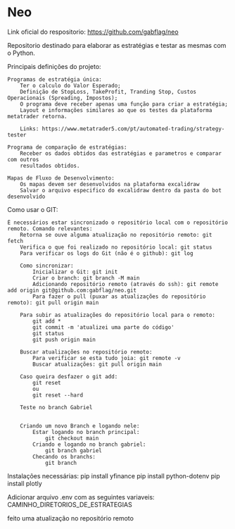 # Neo

Link oficial do respositorio: https://github.com/gabflag/neo

Repositorio destinado para elaborar as estratégias e testar as mesmas com o Python.

Principais definições do projeto:

    Programas de estratégia única:
        Ter o calculo do Valor Esperado;
        Definição de StopLoss, TakeProfit, Tranding Stop, Custos Operacionais (Spreading, Impostos);
        O programa deve receber apenas uma função para criar a estratégia;
        Layout e informações similares ao que os testes da plataforma metatrader retorna.

        Links: https://www.metatrader5.com/pt/automated-trading/strategy-tester
    
    Programa de comparação de estratégias:
        Receber os dados obtidos das estratégias e parametros e comparar com outros
        resultados obtidos.

    Mapas de Fluxo de Desenvolvimento:
        Os mapas devem ser desenvolvidos na plataforma excalidraw
        Salvar o arquivo especifico do excalidraw dentro da pasta do bot desenvolvido




Como usar o GIT:

    É necessários estar sincronizado o repositório local com o repositório remoto. Comando relevantes:
        Retorna se ouve alguma atualização no repositório remoto: git fetch
        Verifica o que foi realizado no repositório local: git status
        Para verificar os logs do Git (não é o github): git log 

        Como sincronizar:
            Inicializar o Git: git init
            Criar o branch: git branch -M main
            Adicionando repositório remoto (através do ssh): git remote add origin git@github.com:gabflag/neo.git
            Para fazer o pull (puxar as atualizações do repositório remoto): git pull origin main
        
        Para subir as atualizações do repositório local para o remoto:
            git add *
            git commit -m 'atualizei uma parte do código'
            git status
            git push origin main

        Buscar atualizações no repositório remoto:
            Para verificar se esta tudo joia: git remote -v
            Buscar atualizações: git pull origin main
        
        Caso queira desfazer o git add:
            git reset
            ou
            git reset --hard

        Teste no branch Gabriel
    

        Criando um novo Branch e logando nele:
            Estar logando no branch principal:
                git checkout main
            Criando e logando no branch gabriel: 
                git branch gabriel 
            Checando os branchs:
                git branch 






Instalações necessárias:
    pip install yfinance
    pip install python-dotenv
    pip install plotly


Adicionar arquivo .env com as seguintes variaveis:
    CAMINHO_DIRETORIOS_DE_ESTRATEGIAS

feito uma atualização no repositório remoto
